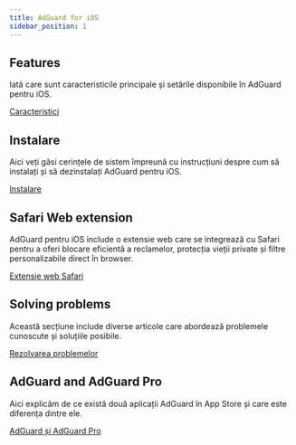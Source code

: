 ```yaml
---
title: AdGuard for iOS
sidebar_position: 1
---
```


## Features

Iată care sunt caracteristicile principale și setările disponibile în AdGuard pentru iOS.

[Caracteristici](/adguard-for-ios/features/features.md)

## Instalare

Aici veți găsi cerințele de sistem împreună cu instrucțiuni despre cum să instalați și să dezinstalați AdGuard pentru iOS.

[Instalare](/adguard-for-ios/installation.md)

## Safari Web extension

AdGuard pentru iOS include o extensie web care se integrează cu Safari pentru a oferi blocare eficientă a reclamelor, protecția vieții private și filtre personalizabile direct în browser.

[Extensie web Safari](/adguard-for-ios/web-extension.md)

## Solving problems

Această secțiune include diverse articole care abordează problemele cunoscute și soluțiile posibile.

[Rezolvarea problemelor](/adguard-for-ios/solving-problems/solving-problems.md)

## AdGuard and AdGuard Pro

Aici explicăm de ce există două aplicații AdGuard în App Store și care este diferența dintre ele.

[AdGuard și AdGuard Pro](/adguard-for-ios/adguard-and-adguard-pro.md)
